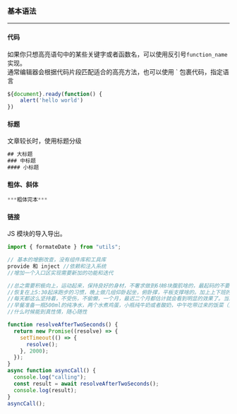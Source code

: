 ### 基本语法

---

#### 代码

如果你只想高亮语句中的某些关键字或者函数名，可以使用反引号`function_name`实现。  
通常编辑器会根据代码片段匹配适合的高亮方法，也可以使用 ` 包裹代码，指定语言

```javascript
${document}.ready(function() {
    alert('hello world')
})
```

#### 标题

文章较长时，使用标题分级

```javascript
## 大标题
### 中标题
#### 小标题
```

#### 粗体、斜体

```javascript
***粗体完本***
```

#### 链接

JS 模块的导入导出。

```javascript
import { formateDate } from "utils";

// 基本的增删改查，没有组件库和工具库
provide 和 inject //依赖和注入系统
//增加一个入口区实现需要新加的功能和迭代

//总之需要积极向上，运动起来，保持良好的身材，不奢求做到6块8块腹肌啥的，最起码的不要看着大腹便便的，肌肉松松垮垮的，中年油腻。
//恢复在上5:30起床跑步的习惯，晚上做几组仰卧起坐，俯卧撑，平板支撑啥的。加上上下班的25KM骑行运动，我估计一天的运动量也就差不多了。
//每天都这么坚持着，不受伤，不偷懒，一个月，最迟二个月都估计就会看到明显的效果了。当然还有最重要的一点就是控制好饮食习惯。
//早餐准备一瓶500ml的纯净水，两个水煮鸡蛋，小瓶纯牛奶或者酸奶，中午吃带过来的饭菜（妈妈准备的），晚上饭就不吃了，最多弄点水果，冲杯牛奶啥的。不碰碳水化合物，什么营养的，可乐的，补充能量的，补充盐水的，通通滚蛋，纯净水最好。控酒戒烟，酒水不是聚会或者必要的条件下酒不要喝了，啤酒，白酒，红酒都一样。烟的话也得戒掉，当然这肯定是一个长期的过程，我相信运动起来的话，烟也就自然而然的戒掉了，因为吸烟很影响运动。
//什么时候能到真性情，随心随性
```

```javascript
function resolveAfterTwoSeconds() {
  return new Promise((resolve) => {
    setTimeout(() => {
      resolve();
    }, 2000);
  });
}
async function asyncCall() {
  console.log("calling");
  const result = await resolveAfterTwoSeconds();
  console.log(result);
}
asyncCall();
```

